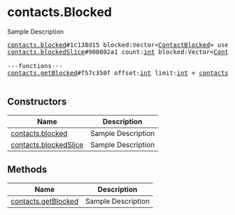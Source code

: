 # contacts.Blocked

Sample Description

<pre>
<a href="../constructor/contacts.blocked.md">contacts.blocked</a>#1c138d15 blocked:Vector&lt;<a href="../type/ContactBlocked.md">ContactBlocked</a>&gt; users:Vector&lt;<a href="../type/User.md">User</a>&gt; = <a href="../type/contacts.Blocked.md">contacts.Blocked</a>;
<a href="../constructor/contacts.blockedSlice.md">contacts.blockedSlice</a>#900802a1 count:<a href="../type/int.md">int</a> blocked:Vector&lt;<a href="../type/ContactBlocked.md">ContactBlocked</a>&gt; users:Vector&lt;<a href="../type/User.md">User</a>&gt; = <a href="../type/contacts.Blocked.md">contacts.Blocked</a>;

---functions---
<a href="../method/contacts.getBlocked.md">contacts.getBlocked</a>#f57c350f offset:<a href="../type/int.md">int</a> limit:<a href="../type/int.md">int</a> = <a href="../type/contacts.Blocked.md">contacts.Blocked</a>;

</pre>

## Constructors

| Name | Description |
|------|-------------|
| [contacts.blocked](../constructor/contacts.blocked.md) | Sample Description |
| [contacts.blockedSlice](../constructor/contacts.blockedSlice.md) | Sample Description |

## Methods

| Name | Description |
|------|-------------|
| [contacts.getBlocked](../method/contacts.getBlocked.md) | Sample Description |
